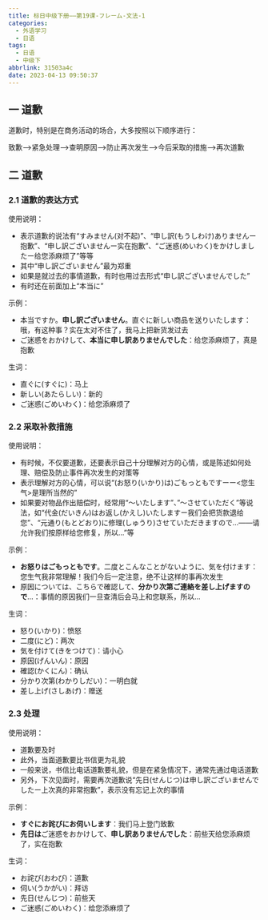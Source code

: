 ```yaml
---
title: 标日中级下册——第19课-フレーム-文法-1
categories:
  - 外语学习
  - 日语
tags:
  - 日语
  - 中级下
abbrlink: 31503a4c
date: 2023-04-13 09:50:37
---
```

## 一 道歉

道歉时，特别是在商务活动的场合，大多按照以下顺序进行：

致歉——>紧急处理——>查明原因——>防止再次发生——>今后采取的措施——>再次道歉

<!--more-->

## 二 道歉

### 2.1 道歉的表达方式

使用说明：

* 表示道歉的说法有“すみません(对不起)”、“申し訳(もうしわけ)ありませんー抱歉”、“申し訳ございませんー实在抱歉”、“ご迷惑(めいわく)をかけしましたー给您添麻烦了”等等
* 其中“申し訳ございません”最为郑重
* 如果是就过去的事情道歉，有时也用过去形式“申し訳ございませんでした”
* 有时还在前面加上“本当に”

示例：

* 本当ですか。**申し訳ございません**。直ぐに新しい商品を送りいたします：哦，有这种事？实在太对不住了，我马上把新货发过去
* ご迷惑をおかけして、**本当に申し訳ありませんでした**：给您添麻烦了，真是抱歉

生词：

* 直ぐに(すぐに)：马上
* 新しい(あたらしい)：新的
* ご迷惑(ごめいわく)：给您添麻烦了

### 2.2 采取补救措施

使用说明：

* 有时候，不仅要道歉，还要表示自己十分理解对方的心情，或是陈述如何处理、赔偿及防止事件再次发生的对策等
* 表示理解对方的心情，可以说“(お怒り(いかり)は)ごもっともですーー<您生气>是理所当然的”
* 如果要对物品作出赔偿时，经常用“～いたします”、”～させていただく”等说法，如“代金(だいきん)はお返し(かえし)いたしますー我们会把货款退给您”、“元通り(もとどおり)に修理(しゅうり)させていただきますので...——请允许我们按原样给您修复，所以...”等

示例：

* **お怒りはごもっともです**。二度とこんなことがないように、気を付けます：您生气我非常理解！我们今后一定注意，绝不让这样的事再次发生
* 原因については、こちらで確認して、**分かり次第ご連絡を差し上げますので**...：事情的原因我们一旦查清后会马上和您联系，所以...

生词：

* 怒り(いかり)：愤怒
* 二度(にど)：两次
* 気を付けて(きをつけて)：请小心
* 原因(げんいん)：原因
* 確認(かくにん)：确认
* 分かり次第(わかりしだい)：一明白就
* 差し上げ(さしあげ)：赠送

### 2.3 处理

使用说明：

* 道歉要及时
* 此外，当面道歉要比书信更为礼貌
* 一般来说，书信比电话道歉要礼貌，但是在紧急情况下，通常先通过电话道歉
* 另外，下次见面时，需要再次道歉说“先日(せんじつ)は申し訳ございませんでしたー上次真的非常抱歉”，表示没有忘记上次的事情

示例：

* **すぐにお詫びにお伺いします**：我们马上登门致歉
* **先日は**ご迷惑をおかけして、**申し訳ありませんでした**：前些天给您添麻烦了，实在抱歉

生词：

* お詫び(おわび)：道歉
* 伺い(うかがい)：拜访
* 先日(せんじつ)：前些天
* ご迷惑(ごめいわく)：给您添麻烦了